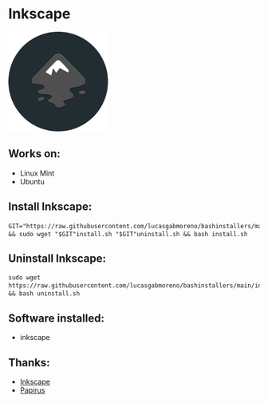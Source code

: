 # Inkscape
<img src="preview.svg" width="200">

## Works on:
* Linux Mint
* Ubuntu

## Install Inkscape:
```
GIT="https://raw.githubusercontent.com/lucasgabmoreno/bashinstallers/main/inkscape/" && sudo wget "$GIT"install.sh "$GIT"uninstall.sh && bash install.sh

```

## Uninstall Inkscape:
```
sudo wget https://raw.githubusercontent.com/lucasgabmoreno/bashinstallers/main/inkscape/uninstall.sh && bash uninstall.sh
```

## Software installed:
* inkscape

## Thanks:
* [Inkscape](https://inkscape.org/es/release/inkscape-1.1/gnulinux/ubuntu/ppa/)
* [Papirus](https://github.com/PapirusDevelopmentTeam)
